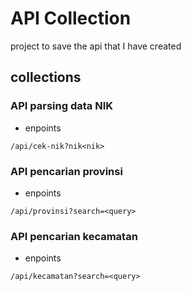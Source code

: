 # API Collection
project to save the api that I have created

## collections

### API parsing data NIK
- enpoints
```shell
/api/cek-nik?nik<nik>

```

### API pencarian provinsi
- enpoints
```shell
/api/provinsi?search=<query>
```

### API pencarian kecamatan
- enpoints
```shell
/api/kecamatan?search=<query>
```